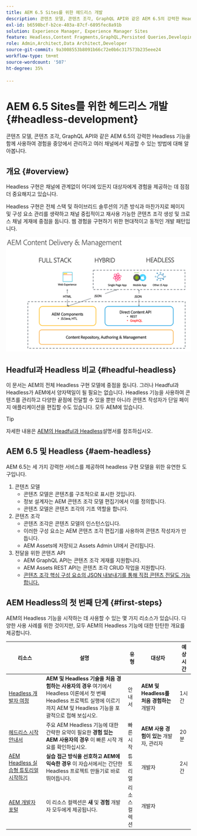```yaml
---
title: AEM 6.5 Sites를 위한 헤드리스 개발
description: 콘텐츠 모델, 콘텐츠 조각, GraphQL API와 같은 AEM 6.5의 강력한 Headless 기능을 함께 사용하여 경험을 중앙에서 관리하고 여러 채널에서 제공할 수 있는 방법에 대해 알아봅니다.
exl-id: b6598bcf-b2ce-403a-87cf-6895fec8a91b
solution: Experience Manager, Experience Manager Sites
feature: Headless,Content Fragments,GraphQL,Persisted Queries,Developing
role: Admin,Architect,Data Architect,Developer
source-git-commit: 9a3008553b8091b66c72e0b6c317573b235eee24
workflow-type: tm+mt
source-wordcount: '507'
ht-degree: 35%

---
```


# AEM 6.5 Sites를 위한 헤드리스 개발 {#headless-development}

콘텐츠 모델, 콘텐츠 조각, GraphQL API와 같은 AEM 6.5의 강력한 Headless 기능을 함께 사용하여 경험을 중앙에서 관리하고 여러 채널에서 제공할 수 있는 방법에 대해 알아봅니다.

## 개요 {#overview}

Headless 구현은 채널에 관계없이 어디에 있든지 대상자에게 경험을 제공하는 데 점점 더 중요해지고 있습니다.

Headless 구현은 전체 스택 및 하이브리드 솔루션의 기존 방식과 마찬가지로 페이지 및 구성 요소 관리를 생략하고 채널 중립적이고 재사용 가능한 콘텐츠 조각 생성 및 크로스 채널 게재에 중점을 둡니다. 웹 경험을 구현하기 위한 현대적이고 동적인 개발 패턴입니다.

![AEM 구현 모델](/help/sites-developing/headless/getting-started/assets/aem-implementation-models.png)

## Headful과 Headless 비교 {#headful-headless}

이 문서는 AEM의 전체 Headless 구현 모델에 중점을 둡니다. 그러나 Headful과 Headless가 AEM에서 양자택일이 될 필요는 없습니다. Headless 기능을 사용하여 콘텐츠를 관리하고 다양한 끝점에 전달할 수 있을 뿐만 아니라 콘텐츠 작성자가 단일 페이지 애플리케이션을 편집할 수도 있습니다. 모두 AEM에 있습니다.

>[!TIP]
>
>자세한 내용은 [AEM의 Headful과 Headless](/help/sites-developing/headful-headless.md)설명서를 참조하십시오.

## AEM 6.5 및 Headless {#aem-headless}

AEM 6.5는 세 가지 강력한 서비스를 제공하여 headless 구현 모델을 위한 유연한 도구입니다.

1. 콘텐츠 모델
   * 콘텐츠 모델은 콘텐츠를 구조적으로 표시한 것입니다.
   * 정보 설계자는 AEM 콘텐츠 조각 모델 편집기에서 이를 정의합니다.
   * 콘텐츠 모델은 콘텐츠 조각의 기초 역할을 합니다.
1. 콘텐츠 조각
   * 콘텐츠 조각은 콘텐츠 모델의 인스턴스입니다.
   * 이러한 구성 요소는 AEM 콘텐츠 조각 편집기를 사용하여 콘텐츠 작성자가 만듭니다.
   * AEM Assets에 저장되고 Assets Admin UI에서 관리됩니다.
1. 전달을 위한 콘텐츠 API
   * AEM GraphQL API는 콘텐츠 조각 게재를 지원합니다.
   * AEM Assets REST API는 콘텐츠 조각 CRUD 작업을 지원합니다.
   * [콘텐츠 조각 핵심 구성 요소의 JSON 내보내기를 통해 직접 콘텐츠 전달도 가능합니다.](https://experienceleague.adobe.com/docs/experience-manager-core-components/using/components/content-fragment-component.html?lang=ko-KR)

## AEM Headless의 첫 번째 단계 {#first-steps}

AEM의 Headless 기능을 시작하는 데 사용할 수 있는 몇 가지 리소스가 있습니다. 다양한 사용 사례를 위한 것이지만, 모두 AEM의 Headless 기능에 대한 탄탄한 개요를 제공합니다.

| 리소스 | 설명 | 유형 | 대상자 | 예상 시간 |
|---|---|---|---|---|
| [Headless 개발자 여정](/help/journey-headless/developer/overview.md) | **AEM 및 Headless 기술을 처음 경험하는 사용자의 경우** 여기에서 Headless 이론에서 첫 번째 Headless 프로젝트 실행에 이르기까지 AEM 및 Headless 기능을 포괄적으로 접해 보십시오. | 안내서 | **AEM 및 Headless를 처음 경험하는** 개발자 | 1시간 |
| [헤드리스 시작 안내서](/help/sites-developing/headless/getting-started/introduction.md) | 주요 AEM Headless 기능에 대한 간략한 요약이 필요한 **경험 있는 AEM 사용자의 경우** 이 빠른 시작 개요를 확인하십시오. | 빠른 시작 | **AEM 사용 경험이 있는** 개발자, 관리자 | 20분 |
| [AEM Headless 실습형 튜토리얼 시작하기](https://experienceleague.adobe.com/docs/experience-manager-learn/getting-started-with-aem-headless/graphql/multi-step/overview.html?lang=ko) | **실습 접근 방식을 선호하고 AEM에 익숙한 경우** 이 자습서에서는 간단한 Headless 프로젝트 만들기로 바로 뛰어듭니다. | 튜토리얼 | 개발자 | 2시간 |
| [AEM 개발자 포털](https://experienceleague.adobe.com/landing/experience-manager/headless/developer.html?lang=ko) | 이 리소스 컬렉션은 **새** 및 **경험** 개발자 모두에게 제공됩니다. | 리소스 컬렉션 | 개발자 | |
